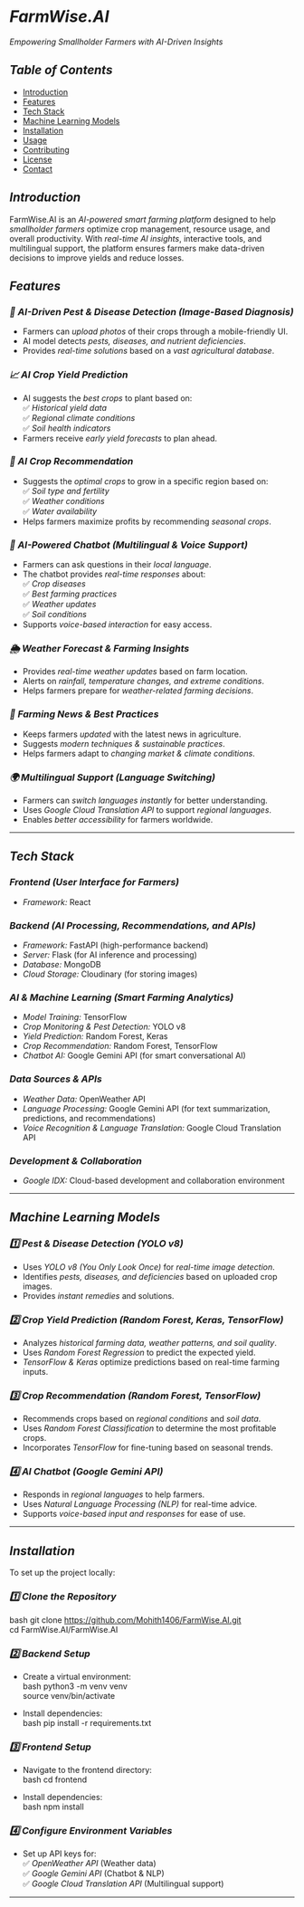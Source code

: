 # *FarmWise.AI*  
*Empowering Smallholder Farmers with AI-Driven Insights*  

## *Table of Contents*  
- [Introduction](#introduction)  
- [Features](#features)  
- [Tech Stack](#tech-stack)  
- [Machine Learning Models](#machine-learning-models)  
- [Installation](#installation)  
- [Usage](#usage)  
- [Contributing](#contributing)  
- [License](#license)  
- [Contact](#contact)  

## *Introduction*  
FarmWise.AI is an *AI-powered smart farming platform* designed to help *smallholder farmers* optimize crop management, resource usage, and overall productivity. With *real-time AI insights*, interactive tools, and multilingual support, the platform ensures farmers make data-driven decisions to improve yields and reduce losses.  

## *Features*  

### *🌱 AI-Driven Pest & Disease Detection (Image-Based Diagnosis)*  
- Farmers can *upload photos* of their crops through a mobile-friendly UI.  
- AI model detects *pests, diseases, and nutrient deficiencies*.  
- Provides *real-time solutions* based on a *vast agricultural database*.  

### *📈 AI Crop Yield Prediction*  
- AI suggests the *best crops* to plant based on:  
  ✅ *Historical yield data*  
  ✅ *Regional climate conditions*  
  ✅ *Soil health indicators*  
- Farmers receive *early yield forecasts* to plan ahead.  

### *🌾 AI Crop Recommendation*  
- Suggests the *optimal crops* to grow in a specific region based on:  
  ✅ *Soil type and fertility*  
  ✅ *Weather conditions*  
  ✅ *Water availability*  
- Helps farmers maximize profits by recommending *seasonal crops*.  

### *💬 AI-Powered Chatbot (Multilingual & Voice Support)*  
- Farmers can ask questions in their *local language*.  
- The chatbot provides *real-time responses* about:  
  ✅ *Crop diseases*  
  ✅ *Best farming practices*  
  ✅ *Weather updates*  
  ✅ *Soil conditions*  
- Supports *voice-based interaction* for easy access.  

### *🌦 Weather Forecast & Farming Insights*  
- Provides *real-time weather updates* based on farm location.  
- Alerts on *rainfall, temperature changes, and extreme conditions*.  
- Helps farmers prepare for *weather-related farming decisions*.  

### *📰 Farming News & Best Practices*  
- Keeps farmers *updated* with the latest news in agriculture.  
- Suggests *modern techniques & sustainable practices*.  
- Helps farmers adapt to *changing market & climate conditions*.  

### *🌍 Multilingual Support (Language Switching)*  
- Farmers can *switch languages instantly* for better understanding.  
- Uses *Google Cloud Translation API* to support *regional languages*.  
- Enables *better accessibility* for farmers worldwide.  

---

## *Tech Stack*  

### *Frontend (User Interface for Farmers)*  
- *Framework:* React  

### *Backend (AI Processing, Recommendations, and APIs)*  
- *Framework:* FastAPI (high-performance backend)  
- *Server:* Flask (for AI inference and processing)  
- *Database:* MongoDB  
- *Cloud Storage:* Cloudinary (for storing images)  

### *AI & Machine Learning (Smart Farming Analytics)*  
- *Model Training:* TensorFlow  
- *Crop Monitoring & Pest Detection:* YOLO v8  
- *Yield Prediction:* Random Forest, Keras  
- *Crop Recommendation:* Random Forest, TensorFlow  
- *Chatbot AI:* Google Gemini API (for smart conversational AI)  

### *Data Sources & APIs*  
- *Weather Data:* OpenWeather API  
- *Language Processing:* Google Gemini API (for text summarization, predictions, and recommendations)  
- *Voice Recognition & Language Translation:* Google Cloud Translation API  

### *Development & Collaboration*  
- *Google IDX:* Cloud-based development and collaboration environment  

---

## *Machine Learning Models*  

### *1️⃣ Pest & Disease Detection (YOLO v8)*  
- Uses *YOLO v8 (You Only Look Once)* for *real-time image detection*.  
- Identifies *pests, diseases, and deficiencies* based on uploaded crop images.  
- Provides *instant remedies* and solutions.  

### *2️⃣ Crop Yield Prediction (Random Forest, Keras, TensorFlow)*  
- Analyzes *historical farming data, weather patterns, and soil quality*.  
- Uses *Random Forest Regression* to predict the expected yield.  
- *TensorFlow & Keras* optimize predictions based on real-time farming inputs.  

### *3️⃣ Crop Recommendation (Random Forest, TensorFlow)*  
- Recommends crops based on *regional conditions* and *soil data*.  
- Uses *Random Forest Classification* to determine the most profitable crops.  
- Incorporates *TensorFlow* for fine-tuning based on seasonal trends.  

### *4️⃣ AI Chatbot (Google Gemini API)*  
- Responds in *regional languages* to help farmers.  
- Uses *Natural Language Processing (NLP)* for real-time advice.  
- Supports *voice-based input and responses* for ease of use.  

---

## *Installation*  

To set up the project locally:  

### *1️⃣ Clone the Repository*  
bash
git clone https://github.com/Mohith1406/FarmWise.AI.git  
cd FarmWise.AI/FarmWise.AI  


### *2️⃣ Backend Setup*  
- Create a virtual environment:  
bash
python3 -m venv venv  
source venv/bin/activate  

- Install dependencies:  
bash
pip install -r requirements.txt  


### *3️⃣ Frontend Setup*  
- Navigate to the frontend directory:  
bash
cd frontend  

- Install dependencies:  
bash
npm install  


### *4️⃣ Configure Environment Variables*  
- Set up API keys for:  
  ✅ *OpenWeather API* (Weather data)  
  ✅ *Google Gemini API* (Chatbot & NLP)  
  ✅ *Google Cloud Translation API* (Multilingual support)  

---
